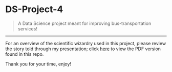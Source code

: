 # DS-Project-4

>A Data Science project meant for improving bus-transportation services!

---

For an overview of the scientific wizardry used in this project, please review the story told through my presentation; click [here](https://github.com/devid-davops/DS-Project-4/blob/master/slides_capstone_4_bus_data.pdf) to view the PDF version found in this repo.

Thank you for your time, enjoy!
